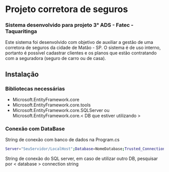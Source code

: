 # Projeto corretora de seguros

### Sistema desenvolvido para projeto 3° ADS - Fatec - Taquaritinga

Este sistema foi desenvolvido com objetivo de auxiliar a gestão de uma corretora de seguros da cidade de Matão - SP. 
O sistema é de uso interno, portanto é possível cadastrar clientes e os planos que estão contratando com a seguradora (seguro de carro ou de casa).

## Instalação

### Bibliotecas necessárias
* Microsoft.EntityFramework.core
* Microsoft.EntityFramework.core.tools
* Microsoft.EntityFramework.core.SQLServer ou Microsoft.EntityFramework.core.< DB que estiver utilizando >

### Conexão com DataBase

String de conexão com banco de dados na Program.cs
```bash
Server="SeuServidor/LocalHost";Database=NomeDatabase;Trusted_Connection=True
```
String de conexão do SQL server, em caso de utilizar outro DB, pesquisar por < database > connection string

### 
